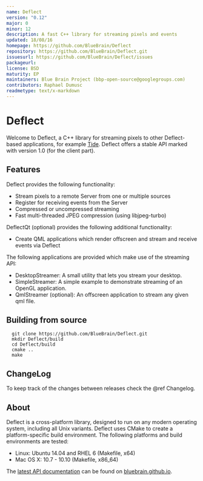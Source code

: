 ```yaml
---
name: Deflect
version: "0.12"
major: 0
minor: 12
description: A fast C++ library for streaming pixels and events
updated: 18/08/16
homepage: https://github.com/BlueBrain/Deflect
repository: https://github.com/BlueBrain/Deflect.git
issuesurl: https://github.com/BlueBrain/Deflect/issues
packageurl: 
license: BSD
maturity: EP
maintainers: Blue Brain Project (bbp-open-source@googlegroups.com)
contributors: Raphael Dumusc
readmetype: text/x-markdown
---
```

# Deflect

Welcome to Deflect, a C++ library for streaming pixels to other Deflect-based
applications, for example
[Tide](https://github.com/BlueBrain/Tide).
Deflect offers a stable API marked with version 1.0 (for the client part).

## Features

Deflect provides the following functionality:

* Stream pixels to a remote Server from one or multiple sources
* Register for receiving events from the Server
* Compressed or uncompressed streaming
* Fast multi-threaded JPEG compression (using libjpeg-turbo)

DeflectQt (optional) provides the following additional functionality:

* Create QML applications which render offscreen and stream and receive events
  via Deflect

The following applications are provided which make use of the streaming API:

* DesktopStreamer: A small utility that lets you stream your desktop.
* SimpleStreamer: A simple example to demonstrate streaming of an OpenGL
  application.
* QmlStreamer (optional): An offscreen application to stream any given qml file.

## Building from source

~~~
  git clone https://github.com/BlueBrain/Deflect.git
  mkdir Deflect/build
  cd Deflect/build
  cmake ..
  make
~~~

## ChangeLog

To keep track of the changes between releases check the @ref Changelog.

## About

Deflect is a cross-platform library, designed to run on any modern operating
system, including all Unix variants. Deflect uses CMake to create a
platform-specific build environment. The following platforms and build
environments are tested:

* Linux: Ubuntu 14.04 and RHEL 6 (Makefile, x64)
* Mac OS X: 10.7 - 10.10 (Makefile, x86_64)

The [latest API documentation](http://bluebrain.github.io/Deflect-0.10/index.html)
can be found on [bluebrain.github.io](http://bluebrain.github.io).

